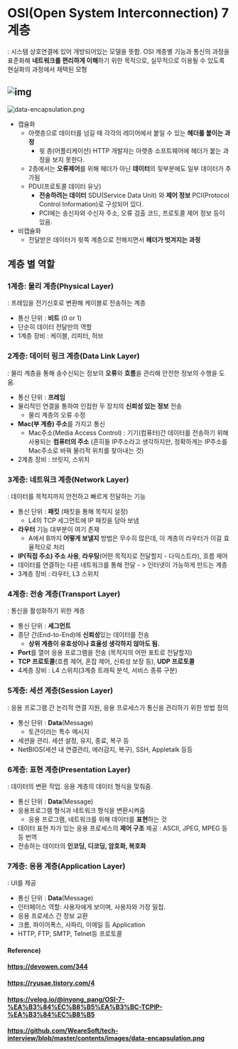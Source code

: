 # OSI(Open System Interconnection) 7계층

: 시스템 상호연결에 있어 개방되어있는 모델을 뜻함. OSI 계층별 기능과 통신의 과정을 표준화해 **네트워크를 편리하게 이해**하기 위한 목적으로, 실무적으로 이용될 수 있도록 현실화의 과정에서 채택된 모형

## ![img](https://t1.daumcdn.net/cfile/tistory/99F7373A5C17221B31) 

 

![data-encapsulation.png](https://github.com/WeareSoft/tech-interview/blob/master/contents/images/data-encapsulation.png?raw=true) 

* 캡슐화
  * 아랫층으로 데이터를 넘길 때 각각의 레이어에서 붙일 수 있는 **헤더를 붙이는 과정**
    * 윗 층(어플리케이션) HTTP 개발자는 아랫층 소프트웨어에 헤더가 붙는 과정을 보지 못한다.
  * 2층에서는 **오류제어**를 위해 헤더가 아닌 **데이터**의 뒷부분에도 일부 데이터가 추가됨
  * PDU(프로토콜 데이터 유닛)
    * **전송하려는 데이터** SDU(Service Data Unit) 와 **제어 정보** PCI(Protocol Control Information)로 구성되어 있다.
    * PCI에는 송신자와 수신자 주소, 오류 검출 코드, 프로토콜 제어 정보 등이 있음.
* 비캡슐화
  - 전달받은 데이터가 윗쪽 계층으로 전해지면서 **헤더가 벗겨지는 과정**



## 계층 별 역할

### 1계층: 물리 계층(Physical Layer)

: 프레임을 전기신호로 변환해 케이블로 전송하는 계층

* 통신 단위 : **비트** (0 or 1)
* 단순히 데이터 전달만의 역할
* 1계층 장비 : 케이블, 리피터, 허브



### 2계층: 데이터 링크 계층(Data Link Layer)

: 물리 계층을 통해 송수신되는 정보의 **오류**와 **흐름**을 관리해 안전한 정보의 수행을 도움.

* 통신 단위 : **프레임**
* 물리적인 연결을 통하여 인접한 두 장치의 **신뢰성 있는 정보** 전송
  * 물리 계층의 오류 수정
* **Mac(부 계층) 주소**를 가지고 통신
  * Mac주소(Media Access Control) : 기기(컴퓨터)간 데이터를 전송하기 위해 사용되는 **컴퓨터의 주소** (흔히들 IP주소라고 생각하지만, 정확하게는 IP주소를 Mac주소로 바꿔 물리적 위치를 찾아내는 것)
* 2계층 장비 : 브릿지, 스위치



### 3계층: 네트워크 계층(Network Layer)

: 데이터를 목적지까지 안전하고 빠르게 전달하는 기능

- 통신 단위 : **패킷** (패킷을 통해 목적지 설정)
  - L4의 TCP 세그먼트에 IP 패킷을 담아 보냄
- **라우터** 기능 대부분이 여기 존재
  - A에서 B까지 **어떻게 보낼지** 방법은 무수히 많은데, 이 계층의 라우터가 이걸 효율적으로 처리
- **IP(직접 주소) 주소 사용**, **라우팅**(어떤 목적지로 전달할지 - 다익스트라), 흐름 제어
- 데이터를 연결하는 다른 네트워크를 통해 전달 - > 인터넷이 가능하게 만드는 계층
- 3계층 장비 : 라우터, L3 스위치



### 4계층: 전송 계층(Transport Layer)

: 통신을 활성화하기 위한 계층

- 통신 단위 : **세그먼트**
- 종단 간(End-to-End)에 **신뢰성**있는 데이터를 전송
  - **상위 계층이 유효성이나 효율성 생각하지 않아도 됨.**
- **Port**를 열어 응용 프로그램을 전송 (목적지의 어떤 포트로 전달할지)
- **TCP 프로토콜**(흐름 제어, 혼잡 제어, 신뢰성 보장 등), **UDP 프로토콜**
- 4계층 장비 : L4 스위치(3계층 트래픽 분석, 서비스 종류 구분)



### 5계층: 세션 계층(Session Layer)

: 응용 프로그램 간 논리적 연결 지원, 응용 프로세스가 통신을 관리하기 위한 방법 정의

* 통신 단위 : **Data**(Message)
  * 토큰이라는 특수 메시지
* 세션을 관리. 세션 설정, 유지, 종료, 복구 등
* NetBIOS(세션 내 연결관리, 에러감지, 복구), SSH, Appletalk 등등



### 6계층: 표현 계층(Presentation Layer)

: 데이터의 변환 작업. 응용 계층의 데이터 형식을 맞춰줌.

* 통신 단위 : **Data**(Message)
* 응용프로그램 형식과 네트워크 형식을 변환시켜줌
  * 응용 프로그램, 네트워크를 위해 데이터를 **표현**하는 것
* 데이터 표현 차가 있는 응용 프로세스의 **제어 구조** 제공 : ASCII, JPEG, MPEG 등등 번역
* 
  전송하는 데이터의 **인코딩, 디코딩, 암호화, 복호화**



### 7계층: 응용 계층(Application Layer)

: UI를 제공

* 통신 단위 : **Data**(Message)
* 인터페이스 역할: 사용자에게 보이며, 사용자와 가장 밀접.
* 응용 프로세스 간 정보 교환
* 크롬, 파이어폭스, 사파리, 이메일 등 Application
* HTTP, FTP, SMTP, Telnet등 프로토콜



#### Reference)

#### https://devowen.com/344

#### https://ryusae.tistory.com/4

#### https://velog.io/@inyong_pang/OSI-7-%EA%B3%84%EC%B8%B5%EA%B3%BC-TCPIP-%EA%B3%84%EC%B8%B5

#### https://github.com/WeareSoft/tech-interview/blob/master/contents/images/data-encapsulation.png
